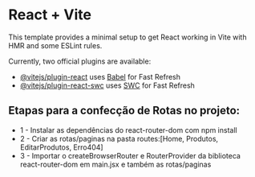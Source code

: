 # React + Vite

This template provides a minimal setup to get React working in Vite with HMR and some ESLint rules.

Currently, two official plugins are available:

- [@vitejs/plugin-react](https://github.com/vitejs/vite-plugin-react/blob/main/packages/plugin-react/README.md) uses [Babel](https://babeljs.io/) for Fast Refresh
- [@vitejs/plugin-react-swc](https://github.com/vitejs/vite-plugin-react-swc) uses [SWC](https://swc.rs/) for Fast Refresh

## Etapas para a confecção de Rotas no projeto:
- 1 - Instalar as dependências do react-router-dom com npm install 
- 2 - Criar as rotas/paginas na pasta routes:[Home, Produtos, EditarProdutos, Erro404]
- 3 - Importar o createBrowserRouter e RouterProvider da biblioteca react-router-dom em main.jsx e também as rotas/paginas
